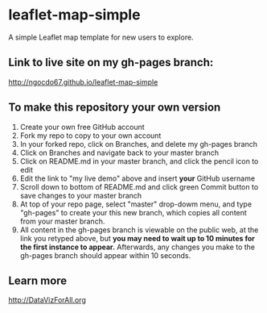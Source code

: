 # leaflet-map-simple
A simple Leaflet map template for new users to explore.

## Link to live site on my gh-pages branch:

http://ngocdo67.github.io/leaflet-map-simple

## To make this repository your own version

1. Create your own free GitHub account
2. Fork my repo to copy to your own account
3. In your forked repo, click on Branches, and delete my gh-pages branch
4. Click on Branches and navigate back to your master branch
5. Click on README.md in your master branch, and click the pencil icon to edit
6. Edit the link to "my live demo" above and insert **your** GitHub username
7. Scroll down to bottom of README.md and click green Commit button to save changes to your master branch
8. At top of your repo page, select "master" drop-dowm menu, and type "gh-pages" to create your this new branch, which copies all content from your master branch.
9. All content in the gh-pages branch is viewable on the public web, at the link you retyped above, but **you may need to wait up to 10 minutes for the first instance to appear.** Afterwards, any changes you make to the gh-pages branch should appear within 10 seconds.


## Learn more

http://DataVizForAll.org
